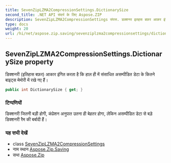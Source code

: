 ```yaml
---
title: SevenZipLZMA2CompressionSettings.DictionarySize
second_title: .NET API संदर्भ के लिए Aspose.ZIP
description: SevenZipLZMA2CompressionSettings संपत्त. डक्शनर इतहस बफ़र आकर इंगत करत है क हल ह में संसधत असम्पडत डेट के कतने बइट्स मेमर में रखे गए हैं
type: docs
weight: 20
url: /hi/net/aspose.zip.saving/sevenziplzma2compressionsettings/dictionarysize/
---
```

## SevenZipLZMA2CompressionSettings.DictionarySize property

डिक्शनरी (इतिहास बफ़र) आकार इंगित करता है कि हाल ही में संसाधित असम्पीडित डेटा के कितने बाइट्स मेमोरी में रखे गए हैं।

```csharp
public int DictionarySize { get; }
```

### टिप्पणियों

डिक्शनरी जितनी बड़ी होगी, कंप्रेशन अनुपात उतना ही बेहतर होगा, लेकिन असम्पीडित डेटा से बड़े डिक्शनरी रैम की बर्बादी हैं।

### यह सभी देखें

* class [SevenZipLZMA2CompressionSettings](../)
* नाम स्थान [Aspose.Zip.Saving](../../sevenziplzma2compressionsettings/)
* सभा [Aspose.Zip](../../../)


